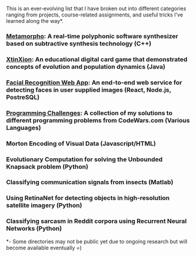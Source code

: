 This is an ever-evolving list that I have broken out into different categories ranging from projects, course-related assignments, and useful tricks I've learned along the way*. 

### [Metamorpho](https://github.com/jpxrc/Projects/tree/master/Metamorpho): A real-time polyphonic software synthesizer based on subtractive synthesis technology (C++)
### [XtinXion](https://github.com/jpxrc/Projects/tree/master/XtinXion/XtinXion): An educational digital card game that demonstrated concepts of evolution and population dynamics (Java)
### [Facial Recognition Web App](https://github.com/jpxrc/Projects/tree/master/FaceRecognitionWebApp): An end-to-end web service for detecting faces in user supplied images (React, Node.js, PostreSQL)
### [Programming Challenges](https://github.com/jpxrc/Projects/tree/master/Programming%20Challenges): A collection of my solutions to different programming problems from CodeWars.com (Various Languages)
### Morton Encoding of Visual Data (Javascript/HTML)
### Evolutionary Computation for solving the Unbounded Knapsack problem (Python)
### Classifying communication signals from insects (Matlab)
### Using RetinaNet for detecting objects in high-resolution satellite imagery (Python)
### Classifying sarcasm in Reddit corpora using Recurrent Neural Networks (Python)

*- Some directories may not be public yet due to ongoing research but will become available eventually =)
